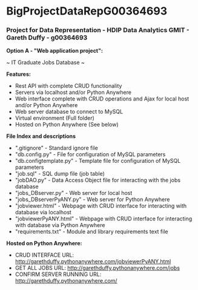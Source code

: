 # BigProjectDataRepG00364693

### Project for Data Representation - HDIP Data Analytics GMIT - Gareth Duffy - g00364693

**Option A - "Web application project":** 

~ IT Graduate Jobs Database ~

**Features:**

- Rest API with complete CRUD functionality 
- Servers via localhost and/or Python Anywhere
- Web interface complete with CRUD operations and Ajax for local host and/or Python Anywhere
- Web server database to connect to MySQL 
- Virtual environment (Full folder)
- Hosted on Python Anywhere (See below)

**File Index and descriptions**

- ".gitignore" - Standard ignore file 
- "db.config.py" - File for configuration of MySQL parameters
- "db.configtemplate.py" - Template file for configuration of MySQL parameters
- "job.sql" - SQL dump file (job table)
- "jobDAO.py" - Data Access Object file for interacting with the jobs database
- "jobs_DBserver.py" - Web server for local host
- "jobs_DBserverPyANY.py" - Web server for Python Anywhere
- "jobviewer.html" - Webpage with CRUD interface for interacting with database via localhost
- "jobviewerPyANY.html" - Webpage with CRUD interface for interacting with database via Python Anywhere
- "requirements.txt" - Module and library requirements text file


**Hosted on Python Anywhere:**

- CRUD INTERFACE URL: http://garethduffy.pythonanywhere.com/jobviewerPyANY.html
- GET ALL JOBS URL: http://garethduffy.pythonanywhere.com/jobs
- CONFIRM SERVER RUNNING URL: http://garethduffy.pythonanywhere.com/
 

